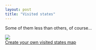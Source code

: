 ```yaml
---
layout: post
title: "Visited states"
---
```




Some of them less than others, of course...<br>

<p><img src="http://www.world66.com/myworld66/visitedStates/statemap?visited=ALAKAZCADCDEFLGAHIILINMDMAMIMNMSNVNJNYNCOHPASCTXVAWAWVWI"><br clear="all">
<a href="http://www.world66.com/myworld66">Create your own visited states map</a>


